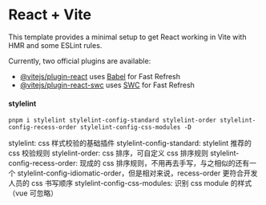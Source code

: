 # React + Vite

This template provides a minimal setup to get React working in Vite with HMR and some ESLint rules.

Currently, two official plugins are available:

- [@vitejs/plugin-react](https://github.com/vitejs/vite-plugin-react/blob/main/packages/plugin-react/README.md) uses [Babel](https://babeljs.io/) for Fast Refresh
- [@vitejs/plugin-react-swc](https://github.com/vitejs/vite-plugin-react-swc) uses [SWC](https://swc.rs/) for Fast Refresh


#### stylelint

```
pnpm i stylelint stylelint-config-standard stylelint-order stylelint-config-recess-order stylelint-config-css-modules -D

```
stylelint: css 样式校验的基础插件
stylelint-config-standard: stylelint 推荐的 css 校验规则
stylelint-order: css 排序，可自定义 css 排序规则
stylelint-config-recess-order: 现成的 css 排序规则，不用再去手写，与之相似的还有一个 stylelint-config-idiomatic-order，但是相对来说，recess-order 更符合开发人员的 css 书写顺序
stylelint-config-css-modules: 识别 css module 的样式（vue 可忽略）
